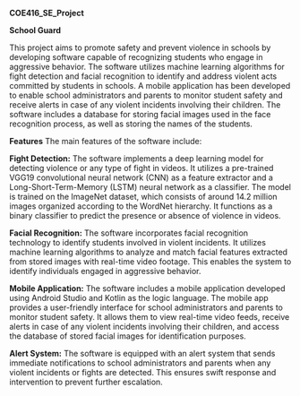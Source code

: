 **COE416_SE_Project**

**School Guard**

This project aims to promote safety and prevent violence in schools by developing software capable of recognizing students who engage in aggressive behavior. The software utilizes machine learning algorithms for fight detection and facial recognition to identify and address violent acts committed by students in schools. A mobile application has been developed to enable school administrators and parents to monitor student safety and receive alerts in case of any violent incidents involving their children. The software includes a database for storing facial images used in the face recognition process, as well as storing the names of the students.

****Features****
The main features of the software include:

**Fight Detection:** The software implements a deep learning model for detecting violence or any type of fight in videos. It utilizes a pre-trained VGG19 convolutional neural network (CNN) as a feature extractor and a Long-Short-Term-Memory (LSTM) neural network as a classifier. The model is trained on the ImageNet dataset, which consists of around 14.2 million images organized according to the WordNet hierarchy. It functions as a binary classifier to predict the presence or absence of violence in videos.

**Facial Recognition:** The software incorporates facial recognition technology to identify students involved in violent incidents. It utilizes machine learning algorithms to analyze and match facial features extracted from stored images with real-time video footage. This enables the system to identify individuals engaged in aggressive behavior.

**Mobile Application:** The software includes a mobile application developed using Android Studio and Kotlin as the logic language. The mobile app provides a user-friendly interface for school administrators and parents to monitor student safety. It allows them to view real-time video feeds, receive alerts in case of any violent incidents involving their children, and access the database of stored facial images for identification purposes.

**Alert System:** The software is equipped with an alert system that sends immediate notifications to school administrators and parents when any violent incidents or fights are detected. This ensures swift response and intervention to prevent further escalation.

